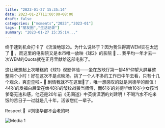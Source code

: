 ```yaml
---
title: "2023-01-27 15:35:14"
date: 2023-01-27T11:00:00+08:00
draft: false
categories: ["moments","2023","2023-01"]
tags: ["朋友圈","生活记录"]
summary: "2023-01-27 15:35:14..."
---
```


终于逮到机会打卡了《流浪地球2》。为什么说终于？因为我住得离WEM实在太远了 🫠 ，而这里的电影院又是本市唯一放映《球2》的影院 🥲 … 我平均一年才去一次WEM的Quota就在正月里献给这部电影了。

这让我想起上次糟糕的《球1》观影体验——坐在放映厅第一排45°仰望大屏幕整整两个小时！好在这次不是点映场。挑了一个人不多的工作日中午去看，只有十几个观众，爽歪歪啦~ 🤗
​
​剧情我就不在这里🍑了，唯一想感叹的就是刘德华的颜值！44岁的发福白展堂在给48岁的皱纹战狼当师傅，而61岁的刘德华给10岁小女孩当爹毫无违和感，他还是20年前《无间道》中英俊潇洒的刘建明！不喝汽水不吃米饭的苦日子一过就是几十年，活该您红一辈子。

Respect 🙏
​
​#刘德华都不会老的吗

![Media 1](/Moments/photos/2023-01-27/202301271535140.jpg)

